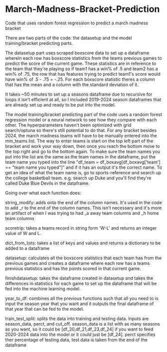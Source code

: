 # March-Madness-Bracket-Prediction
Code that uses random forest regression to predict a march madness bracket

There are two parts of the code: the datasetup and the model training/bracket predicting parts.

The datasetup part uses scraped boxscore data to set up a dataframe wherein each row has boxscore statistics from the teams previous games to predict the score of the current game. These statistics are in reference to the team that they're playing so if team1 has a win% of .5 and team2 has a win% of .75, the row that has features trying to predict team1's score would have win% of .5 - .75 = -.25. For each boxscore statistic theres a column that has the mean and a column with the standard deviation of it.

It takes ~50 minutes to set up a seasons dataframe due to recursive for loops it isn't efficient at all, so I included 2019-2024 season dataframes that are already set up and ready to be put into the model.

The model training/bracket predicting part of the code uses a random forest regression model or a neural network to see how they compare with each other. The hyperparameters haven't been optimized with grid search/optuna so there's still potential to do that. For any bracket besides 2024, the march madness teams will have to be manually entered into the mm_teams list. The way to enter teams is start on the top left part of the bracket and work your way down, then once you reach the bottom move to the top right and go to the bottom again. To make sure the team names you put into the list are the same as the team names in the dataframe, put the team name you typed into the line "df_team = df_boxavg[df_boxavg['team'] == "team name you typed"]" and if it has an output it's the correct name. To get an idea of what the team name is, go to sports-reference and search up the college basketball team. e.g. search up Duke and you'll find they're called Duke Blue Devils in the dataframe.

Going over what each function does:

string_modify: adds onto the end of the column names. It's used in the code to add _r to the end of the column names. This isn't necessary and it's more an artifact of when I was trying to had _a away team columns and _h home team columns

scoretrip: takes a teams record in string form 'W-L' and returns an integer value of W and L.

dict_from_lists: takes a list of keys and values and returns a dictionary to be added to a dataframe

datasetup: calculates all the boxscore statistics that each team has from the previous games and creates a dataframe where each row has a teams previous statistics and has the points scored in that current game.

finishdatasetup: takes the dataframe created in datasetup and takes the differences in statistics for each game to set up the dataframe that will be fed into the machine learning model.

year_to_df: combines all the previous functions such that all you need to is input the season year that you want and it outputs the final dataframe of that year that can be fed to the model.

train_test_split: splits the data into training and testing data. Inputs are season_data, perct, and cut_off. season_data is a list with as many seasons as you want, so it could be [df_20,df_21,df_23,df_24] if you want to feed 2020-2024 data into the model or it could just be [df_24]. perct specifies ther percentage of testing data, test data is taken from the end of the dataframe


